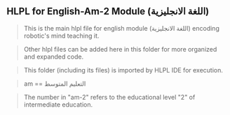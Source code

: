 ## HLPL for English-Am-2 Module (اللغة الانجليزية)
>This is the main hlpl file for english module (اللغة الانجليزية) encoding robotic's mind teaching it.

>Other hlpl files can be added here in this folder for more organized and expanded code.

>This folder (including its files) is imported by HLPL IDE for execution.

>am == التعليم المتوسط

>The number in "am-2" refers to the educational level "2" of intermediate education.
